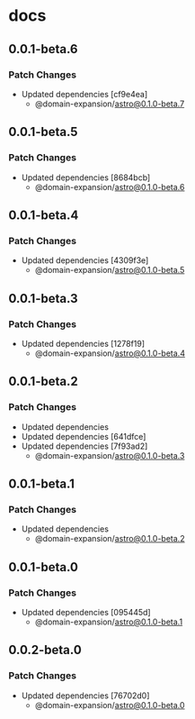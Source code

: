 # docs

## 0.0.1-beta.6

### Patch Changes

- Updated dependencies [cf9e4ea]
  - @domain-expansion/astro@0.1.0-beta.7

## 0.0.1-beta.5

### Patch Changes

- Updated dependencies [8684bcb]
  - @domain-expansion/astro@0.1.0-beta.6

## 0.0.1-beta.4

### Patch Changes

- Updated dependencies [4309f3e]
  - @domain-expansion/astro@0.1.0-beta.5

## 0.0.1-beta.3

### Patch Changes

- Updated dependencies [1278f19]
  - @domain-expansion/astro@0.1.0-beta.4

## 0.0.1-beta.2

### Patch Changes

- Updated dependencies
- Updated dependencies [641dfce]
- Updated dependencies [7f93ad2]
  - @domain-expansion/astro@0.1.0-beta.3

## 0.0.1-beta.1

### Patch Changes

- Updated dependencies
  - @domain-expansion/astro@0.1.0-beta.2

## 0.0.1-beta.0

### Patch Changes

- Updated dependencies [095445d]
  - @domain-expansion/astro@0.1.0-beta.1

## 0.0.2-beta.0

### Patch Changes

- Updated dependencies [76702d0]
  - @domain-expansion/astro@0.1.0-beta.0
